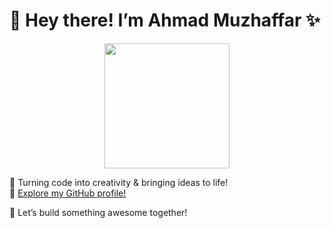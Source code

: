 # 👋 Hey there! I’m Ahmad Muzhaffar ✨

<p align="center">
  <img src="https://raw.githubusercontent.com/haritzhaykal/clicksquad/main/pics/muzhaffar.jpg" width="200"/>
</p>

🎯 Turning code into creativity & bringing ideas to life!  
🔗 [Explore my GitHub profile!](https://github.com/allhkimi)    

💬 Let’s build something awesome together!
